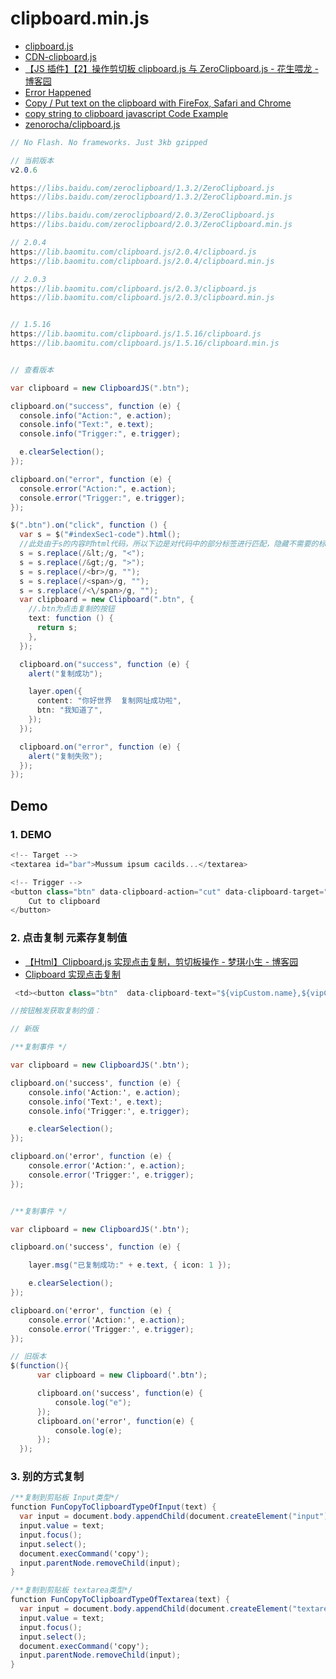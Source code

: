 # clipboard.min.js

- [clipboard.js](https://clipboardjs.com/)
- [CDN-clipboard.js](https://cdn.baomitu.com/clipboard.js)
- [【JS 插件】【2】操作剪切板 clipboard.js 与 ZeroClipboard.js - 花生喂龙 - 博客园](https://www.cnblogs.com/huashengweilong/p/11348306.html)
- [Error Happened](https://www.w3schools.com/howto/howto_js_copy_clipboard.asp)
- [Copy / Put text on the clipboard with FireFox, Safari and Chrome](https://stackoverflow.com/questions/127040/copy-put-text-on-the-clipboard-with-firefox-safari-and-chrome)
- [copy string to clipboard javascript Code Example](https://www.codegrepper.com/code-examples/delphi/copy+string+to+clipboard+javascript)
- [zenorocha/clipboard.js](https://github.com/zenorocha/clipboard.js/blob/master/demo/constructor-nodelist.html#L18-L19)

```c#
// No Flash. No frameworks. Just 3kb gzipped
```

```c#
// 当前版本
v2.0.6

https://libs.baidu.com/zeroclipboard/1.3.2/ZeroClipboard.js
https://libs.baidu.com/zeroclipboard/1.3.2/ZeroClipboard.min.js

https://libs.baidu.com/zeroclipboard/2.0.3/ZeroClipboard.js
https://libs.baidu.com/zeroclipboard/2.0.3/ZeroClipboard.min.js

// 2.0.4
https://lib.baomitu.com/clipboard.js/2.0.4/clipboard.js
https://lib.baomitu.com/clipboard.js/2.0.4/clipboard.min.js

// 2.0.3
https://lib.baomitu.com/clipboard.js/2.0.3/clipboard.js
https://lib.baomitu.com/clipboard.js/2.0.3/clipboard.min.js


// 1.5.16
https://lib.baomitu.com/clipboard.js/1.5.16/clipboard.js
https://lib.baomitu.com/clipboard.js/1.5.16/clipboard.min.js



```

```c#
// 查看版本

var clipboard = new ClipboardJS(".btn");

clipboard.on("success", function (e) {
  console.info("Action:", e.action);
  console.info("Text:", e.text);
  console.info("Trigger:", e.trigger);

  e.clearSelection();
});

clipboard.on("error", function (e) {
  console.error("Action:", e.action);
  console.error("Trigger:", e.trigger);
});

$(".btn").on("click", function () {
  var s = $("#indexSec1-code").html();
  //此处由于s的内容时html代码，所以下边是对代码中的部分标签进行匹配，隐藏不需要的标签
  s = s.replace(/&lt;/g, "<");
  s = s.replace(/&gt;/g, ">");
  s = s.replace(/<br>/g, "");
  s = s.replace(/<span>/g, "");
  s = s.replace(/<\/span>/g, "");
  var clipboard = new Clipboard(".btn", {
    //.btn为点击复制的按钮
    text: function () {
      return s;
    },
  });

  clipboard.on("success", function (e) {
    alert("复制成功");

    layer.open({
      content: "你好世界  复制网址成功啦",
      btn: "我知道了",
    });
  });

  clipboard.on("error", function (e) {
    alert("复制失败");
  });
});
```

## Demo

### 1. DEMO

```c#
<!-- Target -->
<textarea id="bar">Mussum ipsum cacilds...</textarea>

<!-- Trigger -->
<button class="btn" data-clipboard-action="cut" data-clipboard-target="#bar">
    Cut to clipboard
</button>

```

### 2. 点击复制 元素存复制值

- [【Html】Clipboard.js 实现点击复制，剪切板操作 - 梦琪小生 - 博客园](https://www.cnblogs.com/mqxs/p/9986685.html)
- [Clipboard 实现点击复制](https://blog.csdn.net/xuanzhangran/article/details/88048793)

```c#
 <td><button class="btn"  data-clipboard-text="${vipCustom.name},${vipCustom.mobile}">点击复制</button></td>

//按钮触发获取复制的值：

// 新版

/**复制事件 */

var clipboard = new ClipboardJS('.btn');

clipboard.on('success', function (e) {
    console.info('Action:', e.action);
    console.info('Text:', e.text);
    console.info('Trigger:', e.trigger);

    e.clearSelection();
});

clipboard.on('error', function (e) {
    console.error('Action:', e.action);
    console.error('Trigger:', e.trigger);
});


/**复制事件 */

var clipboard = new ClipboardJS('.btn');

clipboard.on('success', function (e) {

    layer.msg("已复制成功:" + e.text, { icon: 1 });

    e.clearSelection();
});

clipboard.on('error', function (e) {
    console.error('Action:', e.action);
    console.error('Trigger:', e.trigger);
});

// 旧版本
$(function(){
      var clipboard = new Clipboard('.btn');

      clipboard.on('success', function(e) {
          console.log("e");
      });
      clipboard.on('error', function(e) {
          console.log(e);
      });
  });

```

### 3. 别的方式复制

```c#
/**复制到剪贴板 Input类型*/
function FunCopyToClipboardTypeOfInput(text) {
  var input = document.body.appendChild(document.createElement("input"));
  input.value = text;
  input.focus();
  input.select();
  document.execCommand('copy');
  input.parentNode.removeChild(input);
}

/**复制到剪贴板 textarea类型*/
function FunCopyToClipboardTypeOfTextarea(text) {
  var input = document.body.appendChild(document.createElement("textarea"));
  input.value = text;
  input.focus();
  input.select();
  document.execCommand('copy');
  input.parentNode.removeChild(input);
}
```
